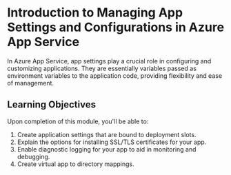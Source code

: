 # Introduction to Managing App Settings and Configurations in Azure App Service

In Azure App Service, app settings play a crucial role in configuring and customizing applications. They are essentially variables passed as environment variables to the application code, providing flexibility and ease of management.

## Learning Objectives

Upon completion of this module, you'll be able to:

1. Create application settings that are bound to deployment slots.
2. Explain the options for installing SSL/TLS certificates for your app.
3. Enable diagnostic logging for your app to aid in monitoring and debugging.
4. Create virtual app to directory mappings.
